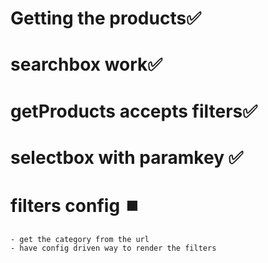 # Getting the products✅
# searchbox work✅
# getProducts accepts filters✅
# selectbox with paramkey ✅
# filters config ⏹️
    - get the category from the url
    - have config driven way to render the filters
    